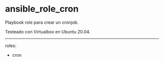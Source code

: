 # ansible_role_cron

Playbook role para crear un cronjob.

Testeado con Virtualbox en Ubuntu 20.04.

---
roles:

- cron
